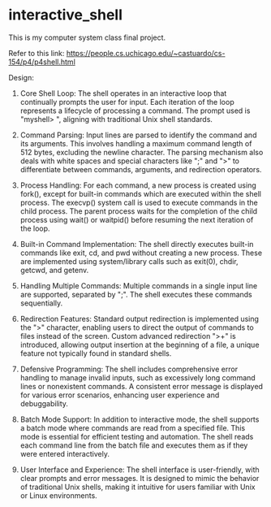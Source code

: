 # interactive_shell

This is my computer system class final project. 

Refer to this link: https://people.cs.uchicago.edu/~castuardo/cs-154/p4/p4shell.html

Design:

1. Core Shell Loop:
The shell operates in an interactive loop that continually prompts the user for input. Each iteration of the loop represents a lifecycle of processing a command.
The prompt used is "myshell> ", aligning with traditional Unix shell standards.

2. Command Parsing: Input lines are parsed to identify the command and its arguments. This involves handling a maximum command length of 512 bytes, excluding the newline character.
The parsing mechanism also deals with white spaces and special characters like ";" and ">" to differentiate between commands, arguments, and redirection operators.

3. Process Handling:
For each command, a new process is created using fork(), except for built-in commands which are executed within the shell process.
The execvp() system call is used to execute commands in the child process.
The parent process waits for the completion of the child process using wait() or waitpid() before resuming the next iteration of the loop.

4. Built-in Command Implementation:
The shell directly executes built-in commands like exit, cd, and pwd without creating a new process.
These are implemented using system/library calls such as exit(0), chdir, getcwd, and getenv.

5. Handling Multiple Commands:
Multiple commands in a single input line are supported, separated by ";". The shell executes these commands sequentially.

6. Redirection Features:
Standard output redirection is implemented using the ">" character, enabling users to direct the output of commands to files instead of the screen.
Custom advanced redirection ">+" is introduced, allowing output insertion at the beginning of a file, a unique feature not typically found in standard shells.

7. Defensive Programming:
The shell includes comprehensive error handling to manage invalid inputs, such as excessively long command lines or nonexistent commands.
A consistent error message is displayed for various error scenarios, enhancing user experience and debuggability.

8. Batch Mode Support:
In addition to interactive mode, the shell supports a batch mode where commands are read from a specified file. This mode is essential for efficient testing and automation.
The shell reads each command line from the batch file and executes them as if they were entered interactively.

9. User Interface and Experience:
The shell interface is user-friendly, with clear prompts and error messages.
It is designed to mimic the behavior of traditional Unix shells, making it intuitive for users familiar with Unix or Linux environments.

